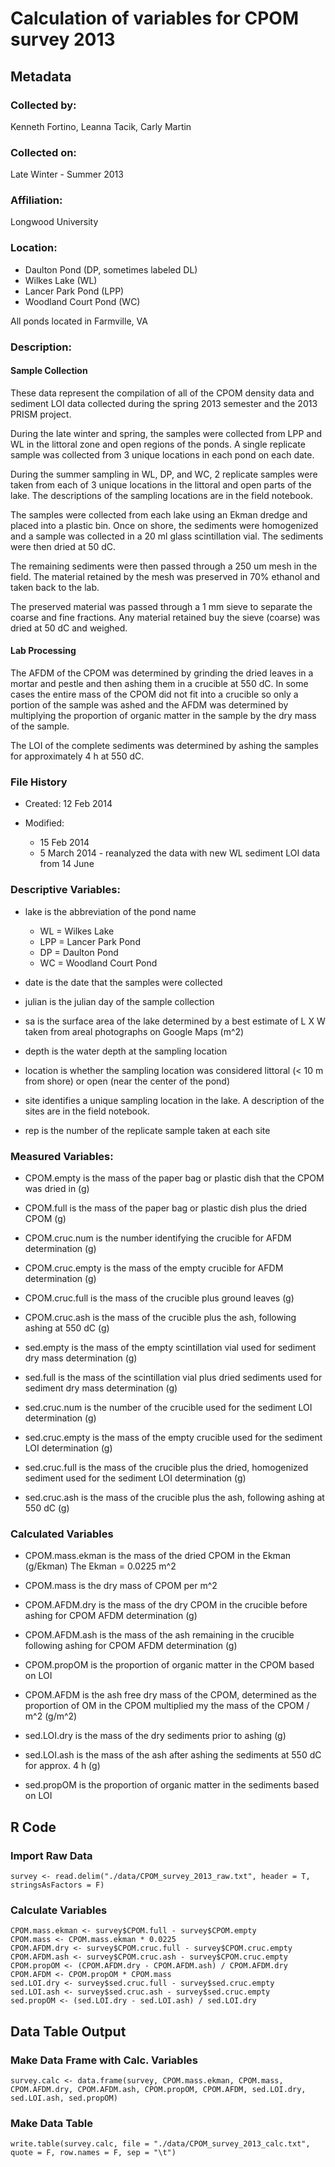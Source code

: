 # Calculation of variables for CPOM survey 2013		

## Metadata

### Collected by: 

Kenneth Fortino, Leanna Tacik, Carly Martin

### Collected on: 

Late Winter - Summer 2013

### Affiliation: 

Longwood University

### Location: 

* Daulton Pond (DP, sometimes labeled DL)
* Wilkes Lake (WL)
* Lancer Park Pond (LPP)
* Woodland Court Pond (WC)

All ponds located in Farmville, VA

### Description: 

#### Sample Collection

These data represent the compilation of all of the CPOM density data and sediment LOI data collected during the spring 2013 semester and the 2013 PRISM project.  

During the late winter and spring, the samples were collected from LPP and WL in the littoral zone and open regions of the ponds. A single replicate sample was collected from 3 unique locations in each pond on each date.

During the summer sampling in WL, DP, and WC, 2 replicate samples were taken from each of 3 unique locations in the littoral and open parts of the lake.  The descriptions of the sampling locations are in the field notebook.

The samples were collected from each lake using an Ekman dredge and placed into a plastic bin.  Once on shore, the sediments were homogenized and a sample was collected in a 20 ml glass scintillation vial.  The sediments were then dried at 50 dC.

The remaining sediments were then passed through a 250 um mesh in the field.  The material retained by the mesh was preserved in 70% ethanol and taken back to the lab.  

The preserved material was passed through a 1 mm sieve to separate the coarse and fine fractions.  Any material retained buy the sieve (coarse) was dried at 50 dC and weighed.

#### Lab Processing

The AFDM of the CPOM was determined by grinding the dried leaves in a mortar and pestle and then ashing them in a crucible at 550 dC.  In some cases the entire mass of the CPOM did not fit into a crucible so only a portion of the sample was ashed and the AFDM was determined by multiplying the proportion of organic matter in the sample by the dry mass of the sample.
 
The LOI of the complete sediments was determined by ashing the samples for approximately 4 h at 550 dC.

### File History

* Created: 12 Feb 2014 

* Modified:

    * 15 Feb 2014
    * 5 March 2014 - reanalyzed the data with new WL sediment LOI data from 14 June


### Descriptive Variables:

* lake is the abbreviation of the pond name

    * WL = Wilkes Lake
    * LPP = Lancer Park Pond
    * DP = Daulton Pond
    * WC = Woodland Court Pond

* date is the date that the samples were collected

* julian is the julian day of the sample collection

* sa is the surface area of the lake determined by a best estimate of L X W taken from areal photographs on Google Maps (m^2)

* depth is the water depth at the sampling location

* location is whether the sampling location was considered littoral (< 10 m from shore) or open (near the center of the pond)

* site identifies a unique sampling location in the lake.  A description of the sites are in the field notebook.

* rep is the number of the replicate sample taken at each site


### Measured Variables:

* CPOM.empty is the mass of the paper bag or plastic dish that the CPOM was dried in (g)

* CPOM.full is the mass of the paper bag or plastic dish plus the dried CPOM (g)

* CPOM.cruc.num is the number identifying the crucible for AFDM determination (g)

* CPOM.cruc.empty is the mass of the empty crucible for AFDM determination (g)

* CPOM.cruc.full is the mass of the crucible plus ground leaves (g)

* CPOM.cruc.ash is the mass of the crucible plus the ash, following ashing at 550 dC (g)

* sed.empty is the mass of the empty scintillation vial used for sediment dry mass determination (g)

* sed.full is the mass of the scintillation vial plus dried sediments used for sediment dry mass determination (g)

* sed.cruc.num is the number of the crucible used for the sediment LOI determination (g)

* sed.cruc.empty is the mass of the empty crucible used for the sediment LOI determination (g)

* sed.cruc.full is the mass of the crucible plus the dried, homogenized sediment used for the sediment LOI determination (g)

* sed.cruc.ash is the mass of the crucible plus the ash, following ashing at 550 dC (g)

### Calculated Variables

* CPOM.mass.ekman is the mass of the dried CPOM in the Ekman (g/Ekman) The Ekman = 0.0225 m^2

* CPOM.mass is the dry mass of CPOM per m^2

* CPOM.AFDM.dry is the mass of the dry CPOM in the crucible before ashing for CPOM AFDM determination (g)

* CPOM.AFDM.ash is the mass of the ash remaining in the crucible following ashing for CPOM AFDM determination (g)

* CPOM.propOM is the proportion of organic matter in the CPOM based on LOI

* CPOM.AFDM is the ash free dry mass of the CPOM, determined as the proportion of OM in the CPOM multiplied my the mass of the CPOM / m^2 (g/m^2)

* sed.LOI.dry is the mass of the dry sediments prior to ashing (g)

* sed.LOI.ash is the mass of the ash after ashing the sediments at 550 dC for approx. 4 h (g)

* sed.propOM is the proportion of organic matter in the sediments based on LOI 

## R Code

### Import Raw Data

    survey <- read.delim("./data/CPOM_survey_2013_raw.txt", header = T, stringsAsFactors = F)

### Calculate Variables

    CPOM.mass.ekman <- survey$CPOM.full - survey$CPOM.empty
    CPOM.mass <- CPOM.mass.ekman * 0.0225
    CPOM.AFDM.dry <- survey$CPOM.cruc.full - survey$CPOM.cruc.empty
    CPOM.AFDM.ash <- survey$CPOM.cruc.ash - survey$CPOM.cruc.empty
    CPOM.propOM <- (CPOM.AFDM.dry - CPOM.AFDM.ash) / CPOM.AFDM.dry
    CPOM.AFDM <- CPOM.propOM * CPOM.mass
    sed.LOI.dry <- survey$sed.cruc.full - survey$sed.cruc.empty
    sed.LOI.ash <- survey$sed.cruc.ash - survey$sed.cruc.empty
    sed.propOM <- (sed.LOI.dry - sed.LOI.ash) / sed.LOI.dry

## Data Table Output

### Make Data Frame with Calc. Variables

    survey.calc <- data.frame(survey, CPOM.mass.ekman, CPOM.mass, CPOM.AFDM.dry, CPOM.AFDM.ash, CPOM.propOM, CPOM.AFDM, sed.LOI.dry, sed.LOI.ash, sed.propOM)

### Make Data Table

    write.table(survey.calc, file = "./data/CPOM_survey_2013_calc.txt", quote = F, row.names = F, sep = "\t")

